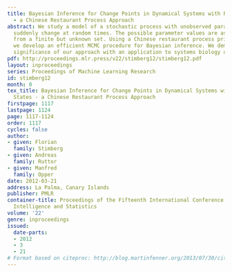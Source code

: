 ```yaml
---
title: Bayesian Inference for Change Points in Dynamical Systems with Reusable States
  - a Chinese Restaurant Process Approach
abstract: We study a model of a stochastic process with unobserved parameters which
  suddenly change at random times. The possible parameter values are assumed to be
  from a finite but unknown set. Using a Chinese restaurant process prior over parameters
  we develop an efficient MCMC procedure for Bayesian inference. We demonstrate the
  significance of our approach with an application to systems biology data.
pdf: http://proceedings.mlr.press/v22/stimberg12/stimberg12.pdf
layout: inproceedings
series: Proceedings of Machine Learning Research
id: stimberg12
month: 0
tex_title: Bayesian Inference for Change Points in Dynamical Systems with Reusable
  States - a Chinese Restaurant Process Approach
firstpage: 1117
lastpage: 1124
page: 1117-1124
order: 1117
cycles: false
author:
- given: Florian
  family: Stimberg
- given: Andreas
  family: Ruttor
- given: Manfred
  family: Opper
date: 2012-03-21
address: La Palma, Canary Islands
publisher: PMLR
container-title: Proceedings of the Fifteenth International Conference on Artificial
  Intelligence and Statistics
volume: '22'
genre: inproceedings
issued:
  date-parts:
  - 2012
  - 3
  - 21
# Format based on citeproc: http://blog.martinfenner.org/2013/07/30/citeproc-yaml-for-bibliographies/
---
```

